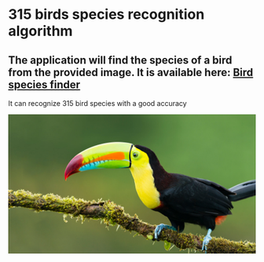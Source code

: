 # 315 birds species recognition algorithm
The application will find the species of a bird from the provided image. It is available here: <a href="https://bluejay-c7humgbxkq-ew.a.run.app//" target="_blank">Bird species finder</a>
<br />
---
It can recognize 315 bird species with a good accuracy

![bluejay](images/toucan.jpeg)


